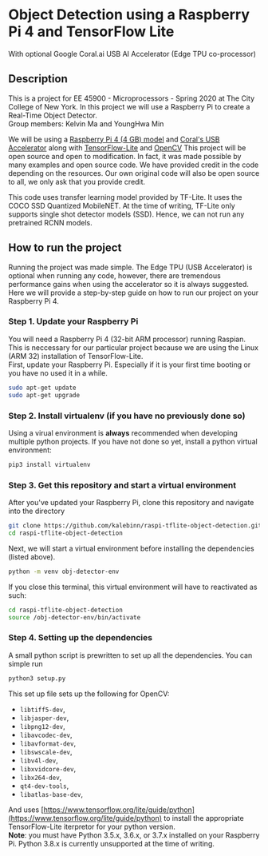 # Object Detection using a Raspberry Pi 4 and TensorFlow Lite
With optional Google Coral.ai USB AI Accelerator (Edge TPU co-processor)  

## Description  
This is a project for EE 45900 - Microprocessors - Spring 2020 at The City College of New York. In this project we will use a Raspberry Pi to create a Real-Time Object Detector.  
Group members: Kelvin Ma and YoungHwa Min  
  
We will be using a [Raspberry Pi 4 (4 GB) model](https://www.raspberrypi.org/products/raspberry-pi-4-model-b/?variant=raspberry-pi-4-model-b-4gb) and [Coral's USB Accelerator](https://coral.ai/products/accelerator) along with [TensorFlow-Lite](https://www.tensorflow.org/lite/) and [OpenCV](https://opencv.org/)  This project will be open source and open to modification. In fact, it was made possible by many examples and open source code. We have provided credit in the code depending on the resources. Our own original code will also be open source to all, we only ask that you provide credit.   

This code uses transfer learning model provided by TF-Lite. It uses the COCO SSD Quantized MobileNET. At the time of writing, TF-Lite only supports single shot detector models (SSD). Hence, we can not run any pretrained RCNN models.  
   
## How to run the project 
Running the project was made simple. The Edge TPU (USB Accelerator) is optional when running any code, however, there are tremendous performance gains when using the accelerator so it is always suggested. Here we will provide a step-by-step guide on how to run our project on your Raspberry Pi 4.  

### Step 1. Update your Raspberry Pi
You will need a Raspberry Pi 4 (32-bit ARM processor) running Raspian. This is neccessary for our particular project because we are using the Linux (ARM 32) installation of TensorFlow-Lite.   
First, update your Raspberry Pi. Especially if it is your first time booting or you have no used it in a while.  
```bash
sudo apt-get update  
sudo apt-get upgrade  
```  
### Step 2. Install virtualenv (if you have no previously done so)
Using a virual environment is **always** recommended when developing multiple python projects. If you have not done so yet, install a python virtual environment:  
```bash
pip3 install virtualenv
```
### Step 3. Get this repository and start a virtual environment
After you've updated your Raspberry Pi, clone this repository and navigate into the directory  
```bash
git clone https://github.com/kalebinn/raspi-tflite-object-detection.git  
cd raspi-tflite-object-detection  
```
  
Next, we will start a virtual environment before installing the dependencies (listed above).  
```bash
python -m venv obj-detector-env
```  
If you close this terminal, this virtual environment will have to reactivated as such:
```bash
cd raspi-tflite-object-detection 
source /obj-detector-env/bin/activate
```
### Step 4. Setting up the dependencies
A small python script is prewritten to set up all the dependencies. You can simple run  
```bash
python3 setup.py
```
This set up file sets up the following for OpenCV: 
* `libtiff5-dev`,
* `libjasper-dev`,
* `libpng12-dev`,
* `libavcodec-dev`,
* `libavformat-dev`,
* `libswscale-dev`,
* `libv4l-dev`,
* `libxvidcore-dev`,
* `libx264-dev`,
* `qt4-dev-tools`,
* `libatlas-base-dev`,

And uses [https://www.tensorflow.org/lite/guide/python](https://www.tensorflow.org/lite/guide/python) to install the appropriate TensorFlow-Lite iterpretor for your python version.   
**Note**: you must have Python 3.5.x, 3.6.x, or 3.7.x installed on your Raspberry Pi. Python 3.8.x is currently unsupported at the time of writing.  
